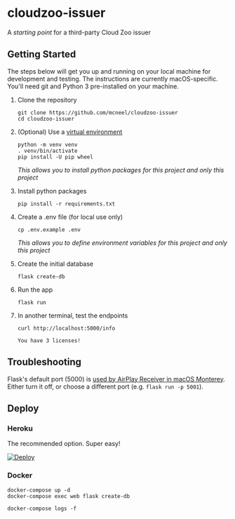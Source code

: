 # cloudzoo-issuer

A _starting point_ for a third-party Cloud Zoo issuer

## Getting Started

The steps below will get you up and running on your local machine for development and testing. The instructions are currently macOS-specific. You'll need git and Python 3 pre-installed on your machine.

1. Clone the repository
    ```commandline
    git clone https://github.com/mcneel/cloudzoo-issuer
    cd cloudzoo-issuer
    ```

1. (Optional) Use a [virtual environment](https://docs.python.org/3/tutorial/venv.html)
    ```commandline
    python -m venv venv
    . venv/bin/activate
    pip install -U pip wheel
    ```
    _This allows you to install python packages for this project and only this project_

1. Install python packages
    ```commandline
    pip install -r requirements.txt
    ```
1. Create a .env file (for local use only)
    ```commandline
    cp .env.example .env
    ```
    _This allows you to define environment variables for this project and only this project_

1. Create the initial database
    ```commandline
    flask create-db
    ```

1. Run the app
    ```commandline
    flask run
    ```

1. In another terminal, test the endpoints
    ```commandline
    curl http://localhost:5000/info
    ```
    ```text
    You have 3 licenses!
    ```

## Troubleshooting

Flask's default port (5000) is [used by AirPlay Receiver in macOS Monterey](https://stackoverflow.com/a/69829313). Either turn it off, or choose a different port (e.g. `flask run -p 5001`).

## Deploy

### Heroku

The recommended option. Super easy!

[![Deploy](https://www.herokucdn.com/deploy/button.svg)](https://heroku.com/deploy)

<!-- TODO: create db -->

### Docker

```commandline
docker-compose up -d
docker-compose exec web flask create-db

docker-compose logs -f
```
